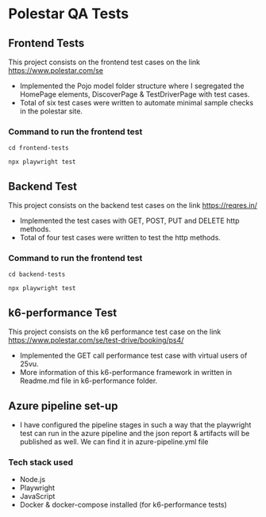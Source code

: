 # Polestar QA Tests

## Frontend Tests

This project consists on the frontend test cases on the link https://www.polestar.com/se

- Implemented the Pojo model folder structure where I segregated the HomePage elements, DiscoverPage & TestDriverPage with test cases.
- Total of six test cases were written to automate minimal sample checks in the polestar site.

### Command to run the frontend test

```
cd frontend-tests

npx playwright test
```

## Backend Test

This project consists on the backend test cases on the link https://reqres.in/

- Implemented the test cases with GET, POST, PUT and DELETE http methods.
- Total of four test cases were written to test the http methods.

### Command to run the frontend test

```
cd backend-tests

npx playwright test
```

## k6-performance Test

This project consists on the k6 performance test case on the link https://www.polestar.com/se/test-drive/booking/ps4/

- Implemented the GET call performance test case with virtual users of 25vu.
- More information of this k6-performance framework in written in Readme.md file in k6-performance folder.

## Azure pipeline set-up

- I have configured the pipeline stages in such a way that the playwright test can run in the azure pipeline and the json report & artifacts will be published as well. We can find it in azure-pipeline.yml file

### Tech stack used

- Node.js
- Playwright
- JavaScript  
- Docker & docker-compose installed (for k6-performance tests)

